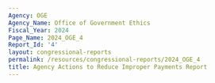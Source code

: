 ```yaml
---
Agency: OGE
Agency_Name: Office of Government Ethics
Fiscal_Year: 2024
Page_Name: 2024_OGE_4
Report_Id: '4'
layout: congressional-reports
permalink: /resources/congressional-reports/2024_OGE_4
title: Agency Actions to Reduce Improper Payments Report
---
```

